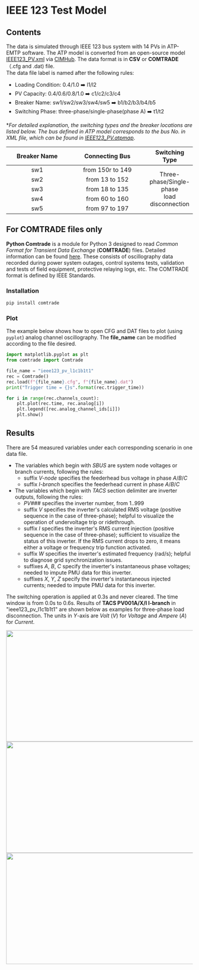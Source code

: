 # IEEE 123 Test Model
## Contents
The data is simulated through IEEE 123 bus system with 14 PVs in ATP-EMTP software. The ATP model is converted from an open-source model [IEEE123_PV.xml](https://github.com/GRIDAPPSD/CIMHub/blob/feature/SETO/OEDI/xml/IEEE123_PV.xml) via [CIMHub](https://github.com/GRIDAPPSD/CIMHub/tree/feature/SETO). The data format is in **CSV** or **COMTRADE**（.cfg and .dat) file.<br>
The data file label is named after the following rules:<br>
* Loading Condition: 0.4/1.0 ➡️ l1/l2<br>
* PV Capacity: 0.4/0.6/0.8/1.0 ➡️ c1/c2/c3/c4<br>
* Breaker Name: sw1/sw2/sw3/sw4/sw5 ➡️ b1/b2/b3/b4/b5
* Switching Phase: three-phase/single-phase(phase A) ➡️ t1/t2<br>

*_For detailed explanation, the switching types and the breaker locations are listed below. The bus defined in ATP model corresponds to the bus No. in XML file, which can be found in [IEEE123_PV.atpmap](https://github.com/yuqingdong0/Transient-Data-for-OEDI/blob/main/Simulation%20Data/IEEE%20123/Switching%20Operations/IEEE123_PV.atpmap)_.<br>
<table style="width:100%">
    <thead>
        <tr>
            <th style="width:40%">Breaker Name</th>
            <th style="width:50%">Connecting Bus</th>
            <th style="width:10%">Switching Type</th>
        </tr>
    </thead>
    <tbody align="center">
        <tr>
            <td>sw1</td>
            <td>from 150r to 149</td>
            <td rowspan=5>Three-phase/Single-phase<br/> load disconnection</td>
        </tr>
        <tr>
            <td>sw2</td>
            <td>from 13 to 152</td>
        </tr>
        <tr>
            <td>sw3</td>
            <td>from 18 to 135</td>
        </tr>
        <tr>
            <td>sw4</td>
            <td>from 60 to 160</td>
        </tr>
        <tr>
            <td>sw5</td>
            <td>from 97 to 197</td>
        </tr>
    </tbody>
</table>

## For COMTRADE files only
**Python Comtrade** is a module for Python 3 designed to read *Common Format for Transient Data Exchange* (**COMTRADE**) files. Detailed information can be found [here](https://github.com/dparrini/python-comtrade). These consists of oscillography data recorded during power system outages, control systems tests, validation and tests of field equipment, protective relaying logs, etc. The COMTRADE format is defined by IEEE Standards.
### Installation

```python
pip install comtrade
```

### Plot
The example below shows how to open CFG and DAT files to plot (using `pyplot`) analog channel oscillography. The **file_name** can be modified according to the file desired.

```python
import matplotlib.pyplot as plt
from comtrade import Comtrade

file_name = "ieee123_pv_l1c1b1t1"
rec = Comtrade()
rec.load(f"{file_name}.cfg", f"{file_name}.dat")
print("Trigger time = {}s".format(rec.trigger_time))

for i in range(rec.channels_count):
    plt.plot(rec.time, rec.analog[i])
    plt.legend([rec.analog_channel_ids[i]])
    plt.show()
```

## Results
There are 54 measured variables under each corresponding scenario in one data file. 
* The variables which begin with _SBUS_ are system node voltages or branch currents, following the rules:
  * suffix _V-node_ specifies the feederhead bus voltage in phase _A_/_B_/_C_
  * suffix _I-branch_ specifies the feederhead current in phase _A_/_B_/_C_
* The variables which begin with _TACS_ section delimiter are inverter outputs, following the rules:
    * _PV###_ specifies the inverter number, from 1..999
    * suffix _V_ specifies the inverter's calculated RMS voltage (positive sequence in the case of three-phase); helpful to visualize the operation of undervoltage trip or ridethrough.
    * suffix _I_ specifies the inverter's RMS current injection (positive sequence in the case of three-phase); sufficient to visualize the status of this inverter. If the RMS current drops to zero, it means either a voltage or frequency trip function activated.
    * suffix _W_ specifies the inverter's estimated frequency (rad/s); helpful to diagnose grid synchronization issues.
    * suffixes _A_, _B_, _C_ specify the inverter's instantaneous phase voltages; needed to impute PMU data for this inverter.
    * suffixes _X_, _Y_, _Z_ specify the inverter's instantaneous injected currents; needed to impute PMU data for this inverter.


The switching operation is applied at 0.3s and never cleared. The time window is from 0.0s to 0.6s. Results of **TACS PV001A/X/I I-branch** in "ieee123_pv_l1c1b1t1" are shown below as examples for three-phase load disconnection. The units in *Y*-axis are *Volt* (*V*) for *Voltage* and *Ampere* (*A*) for *Current*.<br>

<img src="https://user-images.githubusercontent.com/113486786/208825883-080af374-9399-437a-8c03-d33e2f883553.png" width="600" height="300">
<img src="https://user-images.githubusercontent.com/113486786/208825941-b2f3f8dc-8cef-4fd6-95a5-ec988bfb4ecb.png" width="600" height="300">
<img src="https://user-images.githubusercontent.com/113486786/208826009-024f90ff-6ce2-4b9a-8ceb-75234c9ea3c2.png" width="600" height="300">
